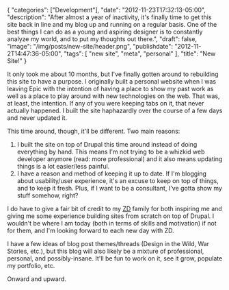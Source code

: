 {
   "categories": ["Development"],
   "date": "2012-11-23T17:32:13-05:00",
   "description": "After almost a year of inactivity, it's finally time to get this site back in line and my blog up and running on a regular basis. One of the best things I can do as a young and aspiring designer is to constantly analyze my world, and to put my thoughts out there.",
   "draft": false,
   "image": "/img/posts/new-site/header.png",
   "publishdate": "2012-11-2T14:47:36-05:00",
   "tags": [
      "new site",
      "meta",
      "personal"
   ],
   "title": "New Site!"
}

It only took me about 10 months, but I've finally gotten around to rebuilding this site to have a purpose. I originally built a personal website when I was leaving Epic with the intention of having a place to show my past work as well as a place to play around with new technologies on the web. That was, at least, the intention. If any of you were keeping tabs on it, that never actually happened. I built the site haphazardly over the course of a few days and never updated it.

This time around, though, it'll be different. Two main reasons:

1. I built the site on top of Drupal this time around instead of doing everything by hand. This means I'm not trying to be a whizkid web developer anymore (read: more professional) and it also means updating things is a lot easier/less painful.
2. I have a reason and method of keeping it up to date. If I'm blogging about usability/user experience, it's an excuse to keep on top of things, and to keep it fresh. Plus, if I want to be a consultant, I've gotta show my stuff somehow, right?

I do have to give a fair bit of credit to my <a href="https://zebradog.com" target="_blank">ZD</a> family for both inspiring me and giving me some experience building sites from scratch on top of Drupal. I wouldn't be where I am today (both in terms of skills and motivation) if not for them, and I'm looking forward to each new day with ZD.

I have a few ideas of blog post themes/threads (Design in the Wild, War Stories, etc.), but this blog will also likely be a mixture of professional, personal, and possibly-insane. It'll be fun to work on it, see it grow, populate my portfolio, etc.

Onward and upward.
